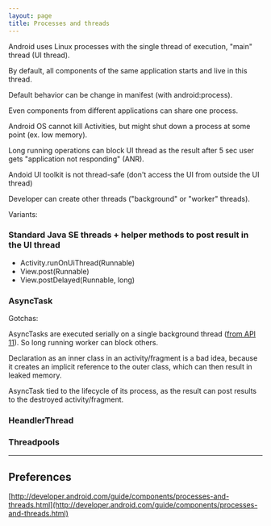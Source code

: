```yaml
---
layout: page
title: Processes and threads
---
```


Android uses Linux processes with the single thread of execution, "main" thread (UI thread).

By default, all components of the same application starts and live in this thread.

Default behavior can be change in manifest (with android:process).

Even components from different applications can share one process.

Android OS cannot kill Activities, but might shut down a process at some point (ex. low memory). 

Long running operations can block UI thread as the result after 5 sec user gets  "application not responding" (ANR).

Andoid UI toolkit is not thread-safe (don't access the UI from outside the UI thread)

Developer can create other threads ("background" or "worker" threads).

Variants:

### Standard Java SE threads + helper methods to post result in the UI thread

* Activity.runOnUiThread(Runnable)
* View.post(Runnable)
* View.postDelayed(Runnable, long)

### AsyncTask

Gotchas:

AsyncTasks are executed serially on a single background thread ([from API 11](http://developer.android.com/reference/android/os/AsyncTask.html#execute(Params...))). So long running worker can block others.

Declaration as an inner class in an activity/fragment is a bad idea, because it creates an implicit reference to the outer class, which can then result in leaked memory.

AsyncTask tied to the lifecycle of its process, as the result can post results to the destroyed activity/fragment.

### HeandlerThread

### Threadpools

-----------

## Preferences

[http://developer.android.com/guide/components/processes-and-threads.html](http://developer.android.com/guide/components/processes-and-threads.html)








